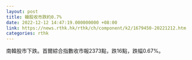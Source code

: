 ```yaml
---
layout: post
title: 韓股收市跌約0.7%
date: 2022-12-12 14:47:19.000000000 +08:00
link: https://news.rthk.hk/rthk/ch/component/k2/1679450-20221212.htm
categories: rthk
---
```


南韓股市下跌。首爾綜合指數收市報2373點，跌16點，跌幅0.67%。
